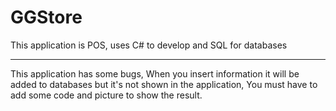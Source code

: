 # GGStore
This application is POS, uses C# to develop and SQL for databases
*******************************************************************
This application has some bugs, When you insert information it will be added to databases but it's not shown in the application,
You must have to add some code and picture to show the result.
